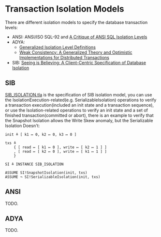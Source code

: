 # Transaction Isolation Models

There are different isolation models to specify the database transaction levels:

+ ANSI: ANSI/ISO SQL-92 and [A Critique of ANSI SQL Isolation Levels](https://www.microsoft.com/en-us/research/wp-content/uploads/2016/02/tr-95-51.pdf)
+ ADYA:
    + [Generalized Isolation Level Definitions](https://pmg.csail.mit.edu/papers/icde00.pdf)
    + [Weak Consistency: A Generalized Theory and Optimistic Implementations for Distributed Transactions](https://pmg.csail.mit.edu/papers/adya-phd.pdf)
+ SIB: [Seeing is Believing: A Client-Centric Specification of Database Isolation](https://www.cs.cornell.edu/lorenzo/papers/Crooks17Seeing.pdf)

## SIB

[SIB_ISOLATION.tla](./SIB_ISOLATION.tla) is the specification of SIB isolation model,
you can use the IsolationExecution-related(e.g. SerializableIsolation) operations to verify a transaction execution(included an init state and a transaction sequence),
or use the Isolation-related operations to verify an init state and a set of finished transaction(committed or abort),
there is an example to verify that the Snapshot Isolation allows the Write Skew anomaly, but the Serializable Isolation Doesn't:
```tla
init ≜ [ k1 ↦ 0, k2 ↦ 0, k3 ↦ 0 ]

txs ≜
    { [ read ↦ [ k1 ↦ 0 ], write ↦ [ k2 ↦ 1 ] ]
    , [ read ↦ [ k2 ↦ 0 ], write ↦ [ k1 ↦ 1 ] ]
    }

SI ≜ INSTANCE SIB_ISOLATION

ASSUME SI!SnapshotIsolation(init, txs)
ASSUME ¬ SI!SerializableIsolation(init, txs)
```

## ANSI

TODO.

## ADYA

TODO.
